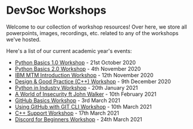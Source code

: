 # DevSoc Workshops
Welcome to our collection of workshop resources! Over here, we store all powerpoints, images, recordings, etc. related to any of the workshops we've hosted.  

Here's a list of our current academic year's events:
* [Python Basics 1.0 Workshop](https://github.com/NTUDevSoc/Workshops/tree/main/Python%20Workshop%201) - 21st October 2020
* [Python Basics 2.0 Workshop](https://github.com/NTUDevSoc/Workshops/tree/main/Python%20Workshop%202) - 4th November 2020
* [IBM MTM Introduction Workshop](https://github.com/NTUDevSoc/Workshops/tree/main/MTM%20Workshop) - 12th November 2020
* [Design & Good Practice (C++) Workshop](https://github.com/NTUDevSoc/Workshops/tree/main/C%2B%2B%20Good%20Practice) - 9th December 2020
* [Python in Industry Workshop](https://github.com/NTUDevSoc/Workshops/tree/main/Python%20in%20Industry) - 20th January 2021
* [A World of Insecurity ft John Walker](https://github.com/NTUDevSoc/Workshops/tree/main/World%20Of%20Insecurity) - 10th February 2021
* [GitHub Basics Workshop](https://github.com/NTUDevSoc/Workshops/tree/main/GitHub%20Basics%20Workshop) - 3rd March 2021
* [Using GitHub with GIT CLI Workshop](https://github.com/NTUDevSoc/Workshops/tree/main/GitHub%20Git%20CLI) - 10th March 2021
* [C++ Support Workshop](https://github.com/NTUDevSoc/Workshops/tree/main/C%2B%2B%20Workshop) - 17th March 2021
* [Discord for Beginners Workshop](https://github.com/NTUDevSoc/Workshops/tree/main/Discord%20For%20Beginners) - 24th March 2021
